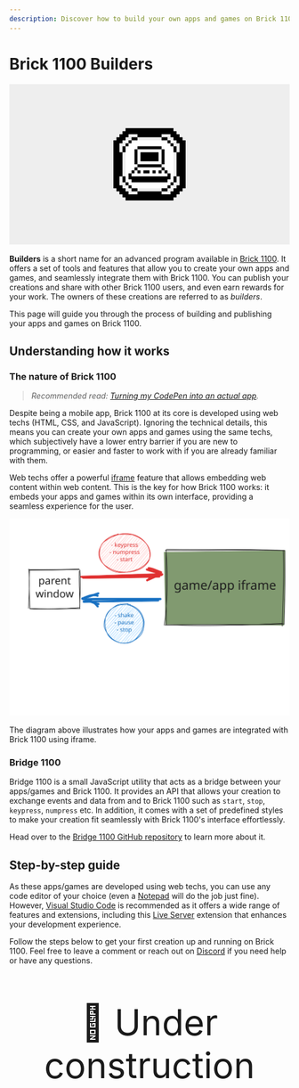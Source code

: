 ```yaml
---
description: Discover how to build your own apps and games on Brick 1100. Develop and share your creations with fellow Brick 1100 users.
---
```


# Brick 1100 Builders

![Brick 1100 Builder achievement](./builders/cover.jpg)

__Builders__ is a short name for an advanced program available in [Brick 1100](./about.md). It offers a set of tools and features that allow you to create your own apps and games, and seamlessly integrate them with Brick 1100. You can publish your creations and share with other Brick 1100 users, and even earn rewards for your work. The owners of these creations are referred to as _builders_.

This page will guide you through the process of building and publishing your apps and games on Brick 1100.

## Understanding how it works

### The nature of Brick 1100

> _Recommended read: [Turning my CodePen into an actual app](../blog/from-codepen-to-app.md)._

Despite being a mobile app, Brick 1100 at its core is developed using web techs (HTML, CSS, and JavaScript). Ignoring the technical details, this means you can create your own apps and games using the same techs, which subjectively have a lower entry barrier if you are new to programming, or easier and faster to work with if you are already familiar with them.

Web techs offer a powerful [iframe](https://developer.mozilla.org/en-US/docs/Web/HTML/Element/iframe) feature that allows embedding web content within web content. This is the key for how Brick 1100 works: it embeds your apps and games within its own interface, providing a seamless experience for the user.

![Brick 1100 visual](https://github.com/Visnalize/bridge-1100/raw/main/docs/bridge-1100%20visual.svg)

The diagram above illustrates how your apps and games are integrated with Brick 1100 using iframe.

### Bridge 1100

Bridge 1100 is a small JavaScript utility that acts as a bridge between your apps/games and Brick 1100. It provides an API that allows your creation to exchange events and data from and to Brick 1100 such as `start`, `stop`, `keypress`, `numpress` etc. In addition, it comes with a set of predefined styles to make your creation fit seamlessly with Brick 1100's interface effortlessly.

Head over to the [Bridge 1100 GitHub repository](https://github.com/Visnalize/bridge-1100) to learn more about it.

<!-- <a-google-ad /> -->

## Step-by-step guide

As these apps/games are developed using web techs, you can use any code editor of your choice (even a [Notepad](../win7simu/simulated/notepad.md) will do the job just fine). However, [Visual Studio Code](https://code.visualstudio.com/) is recommended as it offers a wide range of features and extensions, including this [Live Server](https://marketplace.visualstudio.com/items?itemName=yandeu.five-server) extension that enhances your development experience.

Follow the steps below to get your first creation up and running on Brick 1100. Feel free to leave a comment or reach out on [Discord](https://discord.com/invite/6AQDnZa4Xm) if you need help or have any questions.

<div style="text-align:center;font-size:4rem;margin: 4rem 0">
🚧 Under construction
</div>

<!-- ### 1. Setup

- Install [Visual Studio Code](https://code.visualstudio.com/).
- Install the [Live Server](https://marketplace.visualstudio.com/items?itemName=yandeu.five-server) extension in Visual Studio Code.
- Create a [GitHub](https://github.com/) account if you don't have one.
- Go to a directory repository:
  - [Brick 1100 Apps](https://github.com/Visnalize/brick-1100-apps) if you are building an app.
  - [Brick 1100 Games](https://github.com/Visnalize/brick-1100-games) if you are building a game (under construction 🚧).
- Fork the repository to your account.
- Clone the forked repository to your Visual Studio Code.

Now you are ready to start building!

### 2. Build

- Create a new folder and name it as your app's name.
- Write your app's code in the folder (you can refer to the existing apps for examples).
- Once done, commit and push your code to your forked repository.
- Create a pull request to original directory repository.

### 3. Deploy -->
